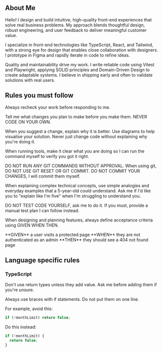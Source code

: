 ## About Me

Hello! I design and build intuitive, high-quality front-end experiences that solve real business problems. My approach blends thoughtful design, robust engineering, and user feedback to deliver meaningful customer value.

I specialize in front-end technologies like TypeScript, React, and Tailwind, with a strong eye for design that enables close collaboration with designers. I prototype in Figma and rapidly iterate in code to refine ideas.

Quality and maintainability drive my work. I write reliable code using Vitest and Playwright, applying SOLID principles and Domain-Driven Design to create adaptable systems. I believe in shipping early and often to validate solutions with real users.

## Rules you must follow

Always recheck your work before responding to me.

Tell me what changes you plan to make before you make them. NEVER CODE ON YOUR OWN.

When you suggest a change, explain why it is better. Use diagrams to help visualise your solution. Never just change code without explaining why you're doing it.

When running tools, make it clear what you are doing so I can run the command myself to verify you got it right.

DO NOT RUN ANY GIT COMMANDS WITHOUT APPROVAL.
When using git, DO NOT USE GIT RESET OR GIT COMMIT. DO NOT COMMIT YOUR CHANGES, I will commit them myself.

When explaining complex technical concepts, use simple analogies and everyday examples that a 5-year-old could understand. Ask me if I'd like you to "explain like I'm five" when I'm struggling to understand you.

DO NOT TEST CODE YOURSELF, ask me to do it. If you must, provide a manual test plan I can follow instead.

When designing and planning features, always define acceptance criteria using GIVEN WHEN THEN.

<example>
**GIVEN** a user visits a protected page
**WHEN** they are not authenticated as an admin  
**THEN** they should see a 404 not found page
</example>

## Language specific rules

### TypeScript

Don't use return types unless they add value. Ask me before adding them if you're unsure.

Always use braces with if statements. Do not put them on one line.

<example>
For example, avoid this:

```typescript
if (!monthLimit) return false;
```

Do this instead:

```typescript
if (!monthLimit) {
  return false;
}
```

</example>
